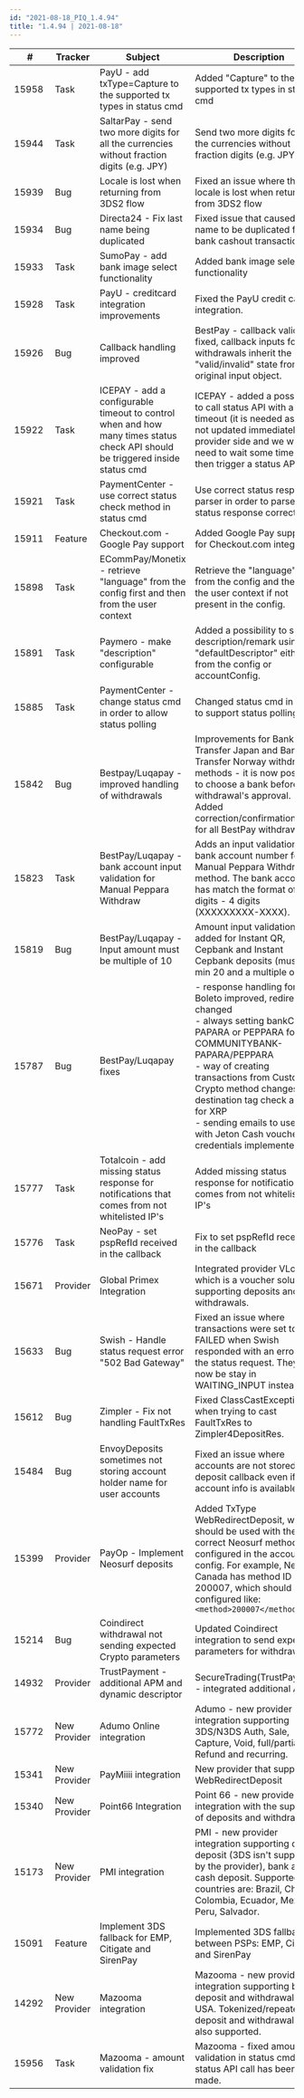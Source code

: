 ```yaml
--- 
id: "2021-08-18_PIQ_1.4.94"
title: "1.4.94 | 2021-08-18"
--- 
```



| #     | Tracker     | Subject   | Description    |
|-------|-------------|-----------|----------------|
| 15958 | Task | PayU - add txType=Capture to the supported tx types in status cmd | Added "Capture" to the supported tx types in status cmd |
| 15944 | Task | SaltarPay - send two more digits for all the currencies without fraction digits (e.g. JPY) | Send two more digits for all the currencies without fraction digits (e.g. JPY) |
| 15939 | Bug | Locale is lost when returning from 3DS2 flow | Fixed an issue where the locale is lost when returning from 3DS2 flow |
| 15934 | Bug | Directa24 - Fix last name being duplicated | Fixed issue that caused last name to be duplicated for bank cashout transactions |
| 15933 | Task | SumoPay - add bank image select functionality  | Added bank image select functionality  |
| 15928 | Task | PayU - creditcard integration improvements | Fixed the PayU credit card integration. |
| 15926 | Bug | Callback handling improved | BestPay - callback validation fixed, callback inputs for withdrawals inherit the "valid/invalid" state from the original input object. |
| 15922 | Task | ICEPAY - add a configurable timeout to control when and how many times status check API should be triggered inside status cmd | ICEPAY - added a possibility to call status API with a timeout (it is needed as tx is not updated immediately at provider side and we will need to wait some time and then trigger a status API). |
| 15921 | Task | PaymentCenter - use correct status check method in status cmd | Use correct status response parser in order to parse status response correctly. |
| 15911 | Feature | Checkout.com - Google Pay support | Added Google Pay support for Checkout.com integration. |
| 15898 | Task | ECommPay/Monetix - retrieve "language" from the config first and then from the user context | Retrieve the "language" first from the config  and then from the user context if not present in the config. |
| 15891 | Task | Paymero - make "description" configurable | Added a possibility to set description/remark using "defaultDescriptor" either from the config or accountConfig. |
| 15885 | Task | PaymentCenter - change status cmd in order to allow status polling | Changed status cmd in order to support status polling. |
| 15842 | Bug | Bestpay/Luqapay - improved handling of withdrawals | Improvements for Bank Transfer Japan and Bank Transfer Norway withdrawal methods - it is now possible to choose a bank before the withdrawal's approval.<br/>Added correction/confirmation chain for all BestPay withdrawals.  |
| 15823 | Task | BestPay/Luqapay - bank account input validation for Manual Peppara Withdraw | Adds an input validation for a bank account number for Manual Peppara Withdraw method. The bank account has match the format of 9 digits - 4 digits (XXXXXXXXX-XXXX).|
| 15819 | Bug | BestPay/Luqapay - Input amount must be multiple of 10 | Amount input validation added for Instant QR, Cepbank and Instant Cepbank deposits (must be min 20 and a multiple of 10) |
| 15787 | Bug | BestPay/Luqapay fixes |- response handling for Boleto improved, redirectUrl changed<br/>- always setting bankCode to PAPARA or PEPPARA for COMMUNITYBANK-PAPARA/PEPPARA<br/>- way of creating transactions from Custody Crypto method changes and destination tag check added for XRP<br/>- sending emails to users with Jeton Cash voucher credentials implemented |
| 15777 | Task | Totalcoin - add missing status response for notifications that comes from not whitelisted IP's  | Added missing status response for notifications that comes from not whitelisted IP's  |
| 15776 | Task | NeoPay - set pspRefId received in the callback | Fix to set pspRefId received in the callback |
| 15671 | Provider | Global Primex Integration | Integrated provider VLoad which is a voucher solution supporting deposits and withdrawals. |
| 15633 | Bug | Swish - Handle status request error "502 Bad Gateway" | Fixed an issue where transactions were set to FAILED when Swish responded with an error to the status request. They will now be stay in WAITING_INPUT instead |
| 15612 | Bug | Zimpler - Fix not handling FaultTxRes | Fixed ClassCastException when trying to cast FaultTxRes to Zimpler4DepositRes. |
| 15484 | Bug | EnvoyDeposits sometimes not storing account holder name for user accounts | Fixed an issue where accounts are not stored from deposit callback even if the account info is available |
| 15399 | Provider | PayOp - Implement Neosurf deposits | Added TxType WebRedirectDeposit, which should be used with the correct Neosurf method ID configured in the account config. For example, Neosurf Canada has method ID 200007, which should be configured like: `<method>200007</method>` |
| 15214 | Bug | Coindirect withdrawal not sending expected Crypto parameters | Updated Coindirect integration to send expected parameters for withdrawals |
| 14932 | Provider | TrustPayment - additional APM and dynamic descriptor | SecureTrading(TrustPayment) - integrated additional APMs |
| 15772 | New Provider | Adumo Online integration | Adumo - new provider integration supporting 3DS/N3DS Auth, Sale, Capture, Void, full/partial Refund and recurring. |
| 15341 | New Provider | PayMiiii integration | New provider that supports WebRedirectDeposit |
| 15340 | New Provider | Point66 Integration | Point 66 - new provider integration with the support of deposits and withdrawals |
| 15173 | New Provider | PMI integration | PMI - new provider integration supporting card deposit (3DS isn't supported by the provider), bank and cash deposit. Supported countries are: Brazil, Chile, Colombia, Ecuador, Mexico, Peru, Salvador. |
| 15091 | Feature | Implement 3DS fallback for EMP, Citigate and SirenPay | Implemented 3DS fallback between PSPs: EMP, Citigate and SirenPay |
| 14292 | New Provider | Mazooma integration | Mazooma - new provider integration supporting bank deposit and withdrawal in USA. Tokenized/repeated deposit and withdrawal is also supported. |
| 15956 | Task | Mazooma - amount validation fix | Mazooma - fixed amount validation in status cmd after status API call has been made. |
